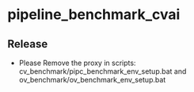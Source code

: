 # pipeline_benchmark_cvai


## Release
- Please Remove the proxy in scripts: cv_benchmark/pipc_benchmark_env_setup.bat and ov_benchmark/ov_benchmark_env_setup.bat
